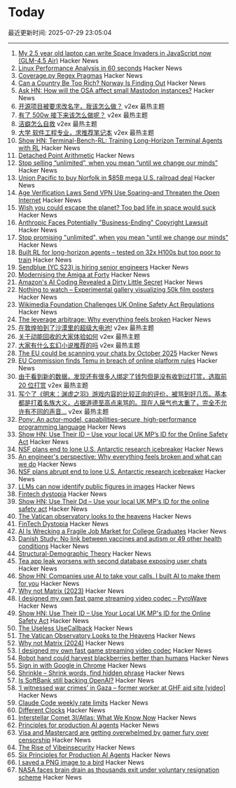# Today

最近更新时间: 2025-07-29 23:05:04

--- 
1. [My 2.5 year old laptop can write Space Invaders in JavaScript now (GLM-4.5 Air)](https://simonwillison.net/2025/Jul/29/space-invaders/) Hacker News
2. [Linux Performance Analysis in 60 seconds](https://netflixtechblog.com/linux-performance-analysis-in-60-000-milliseconds-accc10403c55) Hacker News
3. [Coverage.py Regex Pragmas](https://nedbatchelder.com/blog/202507/coveragepy_regex_pragmas.html) Hacker News
4. [Can a Country Be Too Rich? Norway Is Finding Out](https://www.bloomberg.com/news/articles/2025-07-25/can-a-country-be-too-rich-norway-is-finding-out-essay) Hacker News
5. [Ask HN: How will the OSA affect small Mastodon instances?](https://news.ycombinator.com/item?id=44722602) Hacker News
6. [开源项目被要求改名字，我该怎么做？](https://www.v2ex.com/t/1148556) v2ex 最热主题
7. [有了 500w 接下来该怎么做呢？](https://www.v2ex.com/t/1148505) v2ex 最热主题
8. [洁癖怎么自救](https://www.v2ex.com/t/1148477) v2ex 最热主题
9. [大学 软件工程专业，求推荐笔记本](https://www.v2ex.com/t/1148419) v2ex 最热主题
10. [Show HN: Terminal-Bench-RL: Training Long-Horizon Terminal Agents with RL](https://github.com/Danau5tin/terminal-bench-rl) Hacker News
11. [Detached Point Arithmetic](https://github.com/Pedantic-Research-Limited/DPA) Hacker News
12. [Stop selling “unlimited”, when you mean “until we change our minds”](https://blog.kilocode.ai/p/ai-pricing-playbook-strikes-again) Hacker News
13. [Union Pacific to buy Norfolk in $85B mega U.S. railroad deal](https://www.cnbc.com/2025/07/29/union-pacific-to-buy-norfolk.html) Hacker News
14. [Age Verification Laws Send VPN Use Soaring–and Threaten the Open Internet](https://www.wired.com/story/vpn-use-spike-age-verification-laws-uk/) Hacker News
15. [Wish you could escape the planet? Too bad life in space would suck](https://www.salon.com/2024/11/22/wish-you-could-escape-the-planet-too-life-in-space-would-suck/) Hacker News
16. [Anthropic Faces Potentially "Business-Ending" Copyright Lawsuit](https://www.obsolete.pub/p/anthropic-faces-potentially-business) Hacker News
17. [Stop promising "unlimited", when you mean "until we change our minds"](https://blog.kilocode.ai/p/ai-pricing-playbook-strikes-again) Hacker News
18. [Built RL for long-horizon agents – tested on 32x H100s but too poor to train](https://github.com/Danau5tin/terminal-bench-rl) Hacker News
19. [Sendblue (YC S23) is hiring senior engineers](https://www.ycombinator.com/companies/sendblue/jobs/VP7cA0F-senior-backend-engineer) Hacker News
20. [Modernising the Amiga at Forty](https://benjamin.computer/posts/2025-07-28-amiga40.html) Hacker News
21. [Amazon's AI Coding Revealed a Dirty Little Secret](https://www.bloomberg.com/opinion/articles/2025-07-29/amazon-ai-coding-revealed-a-dirty-little-secret) Hacker News
22. [Nothing to watch – Experimental gallery visualizing 50k film posters](https://nothing-to-watch.port80.ch) Hacker News
23. [Wikimedia Foundation Challenges UK Online Safety Act Regulations](https://wikimediafoundation.org/news/2025/07/17/wikimedia-foundation-challenges-uk-online-safety-act-regulations/) Hacker News
24. [The leverage arbitrage: Why everything feels broken](https://tushardadlani.com/the-leverage-arbitrage-why-everything-feels-broken) Hacker News
25. [在敦煌拍到了沙漠里的超级大电池!](https://www.v2ex.com/t/1148402) v2ex 最热主题
26. [关于动能回收的大家体验如何](https://www.v2ex.com/t/1148397) v2ex 最热主题
27. [大家有什么玄幻小说推荐的吗](https://www.v2ex.com/t/1148372) v2ex 最热主题
28. [The EU could be scanning your chats by October 2025](https://www.techradar.com/computing/cyber-security/the-eu-could-be-scanning-your-chats-by-october-2025-heres-everything-we-know) Hacker News
29. [EU Commission finds Temu in breach of online platform rules](https://www.euronews.com/next/2025/07/28/eu-commission-finds-temu-in-breach-of-online-platform-rules) Hacker News
30. [由于看到新的数据，发现还有很多人绑定了钱包但是没有收到过打赏，选取前 20 位打赏](https://www.v2ex.com/t/1148401) v2ex 最热主题
31. [写个了《明末：渊虚之羽》游戏内容的比较正向的评价，被骂到好几页。基本都是打着名族大义，占据道德至高点来骂的。现在人戾气也太重了，完全不允许有不同的声音...](https://www.v2ex.com/t/1148382) v2ex 最热主题
32. [Pony: An actor-model, capabilities-secure, high-performance programming language](https://www.ponylang.io/discover/) Hacker News
33. [Show HN: Use Their ID – Use your local UK MP’s ID for the Online Safety Act](https://use-their-id.com/) Hacker News
34. [NSF plans end to lone U.S. Antarctic research icebreaker](https://www.science.org/content/article/nsf-plans-abrupt-end-lone-u-s-antarctic-research-icebreaker) Hacker News
35. [An engineer's perspective: Why everything feels broken and what can we do](https://tushardadlani.com/the-leverage-arbitrage-why-everything-feels-broken) Hacker News
36. [NSF plans abrupt end to lone U.S. Antarctic research icebreaker](https://www.science.org/content/article/nsf-plans-abrupt-end-lone-u-s-antarctic-research-icebreaker) Hacker News
37. [LLMs can now identify public figures in images](https://minimaxir.com/2025/07/llms-identify-people/) Hacker News
38. [Fintech dystopia](https://fintechdystopia.com/) Hacker News
39. [Show HN: Use Their Dd – Use your local UK MP's ID for the online safety act](https://use-their-id.com/) Hacker News
40. [The Vatican observatory looks to the heavens](https://www.newyorker.com/magazine/2025/08/04/the-vatican-observatory-looks-to-the-heavens) Hacker News
41. [FinTech Dystopia](https://fintechdystopia.com/) Hacker News
42. [AI Is Wrecking a Fragile Job Market for College Graduates](https://www.wsj.com/lifestyle/careers/ai-entry-level-jobs-graduates-b224d624) Hacker News
43. [Danish Study: No link between vaccines and autism or 49 other health conditions](https://en.ssi.dk/news/news/2025/large-danish-study-no-link-between-vaccines-and-autism-or-49-other-health-conditions) Hacker News
44. [Structural-Demographic Theory](https://peterturchin.com/structural-demographic-theory/) Hacker News
45. [Tea app leak worsens with second database exposing user chats](https://www.bleepingcomputer.com/news/security/tea-app-leak-worsens-with-second-database-exposing-user-chats/) Hacker News
46. [Show HN: Companies use AI to take your calls. I built AI to make them for you](https://www.pipervoice.com/) Hacker News
47. [Why not Matrix (2023)](https://telegra.ph/why-not-matrix-08-07) Hacker News
48. [I designed my own fast game streaming video codec – PyroWave](https://themaister.net/blog/2025/06/16/i-designed-my-own-ridiculously-fast-game-streaming-video-codec-pyrowave/) Hacker News
49. [Show HN: Use Their ID – Use Your Local UK MP's ID for the Online Safety Act](https://use-their-id.com/) Hacker News
50. [The Useless UseCallback](https://tkdodo.eu/blog/the-useless-use-callback) Hacker News
51. [The Vatican Observatory Looks to the Heavens](https://www.newyorker.com/magazine/2025/08/04/the-vatican-observatory-looks-to-the-heavens) Hacker News
52. [Why not Matrix (2024)](https://benharri.org/why-not-matrix/) Hacker News
53. [I designed my own fast game streaming video codec](https://themaister.net/blog/2025/06/16/i-designed-my-own-ridiculously-fast-game-streaming-video-codec-pyrowave/) Hacker News
54. [Robot hand could harvest blackberries better than humans](https://news.uark.edu/articles/79750/robot-hand-could-harvest-blackberries-better-than-humans) Hacker News
55. [Sign in with Google in Chrome](https://underpassapp.com/news/2025/7/5.html) Hacker News
56. [Shrinkle – Shrink words, find hidden phrase](https://www.shrinkle.org/) Hacker News
57. [Is SoftBank still backing OpenAI?](https://www.wheresyoured.at/softbank-openai/) Hacker News
58. [‘I witnessed war crimes’ in Gaza – former worker at GHF aid site [video]](https://www.bbc.com/news/videos/cy8k8045nx9o) Hacker News
59. [Claude Code weekly rate limits](https://news.ycombinator.com/item?id=44713757) Hacker News
60. [Different Clocks](https://ianto-cannon.github.io/clock.html) Hacker News
61. [Interstellar Comet 3I/Atlas: What We Know Now](https://skyandtelescope.org/astronomy-news/interstellar-comet-3i-atlas-what-we-know-now/) Hacker News
62. [Principles for production AI agents](https://www.app.build/blog/six-principles-production-ai-agents) Hacker News
63. [Visa and Mastercard are getting overwhelmed by gamer fury over censorship](https://www.polygon.com/news/616835/visa-mastercard-steam-itchio-campaign-adult-games) Hacker News
64. [The Rise of Vibeinsecurity](https://vibeinsecurity.com/) Hacker News
65. [Six Principles for Production AI Agents](https://www.app.build/blog/six-principles-production-ai-agents) Hacker News
66. [I saved a PNG image to a bird](https://www.youtube.com/watch?v=hCQCP-5g5bo) Hacker News
67. [NASA faces brain drain as thousands exit under voluntary resignation scheme](https://www.theregister.com/2025/07/28/nasa_voluntary_exits/) Hacker News

